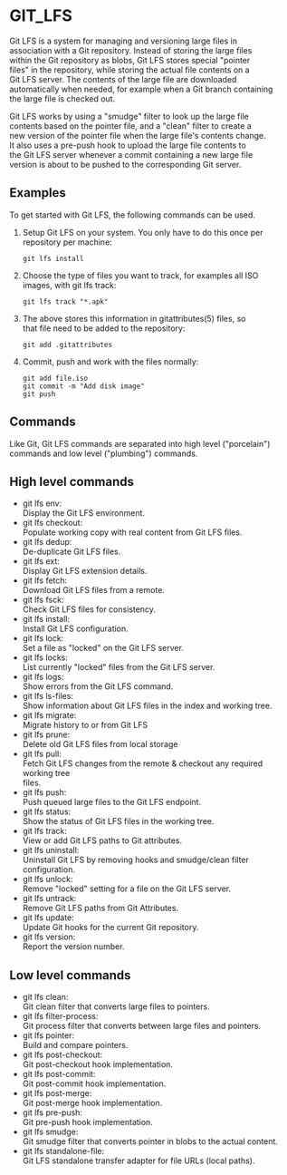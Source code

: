 # GIT_LFS

Git LFS is a system for managing and versioning large files in                                          
association with a Git repository.  Instead of storing the large files                                  
within the Git repository as blobs, Git LFS stores special "pointer                                     
files" in the repository, while storing the actual file contents on a                                   
Git LFS server.  The contents of the large file are downloaded                                          
automatically when needed, for example when a Git branch containing                                     
the large file is checked out.                                                                          
                                                                                                        
Git LFS works by using a "smudge" filter to look up the large file                                      
contents based on the pointer file, and a "clean" filter to create a                                    
new version of the pointer file when the large file's contents change.                                  
It also uses a pre-push hook to upload the large file contents to                                       
the Git LFS server whenever a commit containing a new large file                                        
version is about to be pushed to the corresponding Git server.                                          
                                                                                                        
Examples                                                                                                
--------                                                                                                
                                                                                                        
To get started with Git LFS, the following commands can be used.                                        
                                                                                                        
 1. Setup Git LFS on your system. You only have to do this once per                                     
    repository per machine:                                                                             
                                                                                                        
        git lfs install                                                                                 
                                                                                                        
 2. Choose the type of files you want to track, for examples all ISO                                    
    images, with git lfs track:                                                                         
                                                                                                        
        git lfs track "*.apk"                                                                           
                                                                                                        
 3. The above stores this information in gitattributes(5) files, so                                     
    that file need to be added to the repository:                                                       
                                                                                                        
        git add .gitattributes                                                                          
                                                                                                        
 3. Commit, push and work with the files normally:                                                      
                                                                                                        
        git add file.iso                                                                                
        git commit -m "Add disk image"                                                                  
        git push                                                                                        
                   
Commands                                                                                                
--------                                                                                                
                                                                                                        
Like Git, Git LFS commands are separated into high level ("porcelain")                                  
commands and low level ("plumbing") commands.                                                           
                                                                                                        
High level commands                                                                                     
--------------------                                                                                    
                                                                                                        
* git lfs env:                                                                                          
    Display the Git LFS environment.                                                                    
* git lfs checkout:                                                                                     
    Populate working copy with real content from Git LFS files.                                         
* git lfs dedup:                                                                                        
    De-duplicate Git LFS files.                                                                         
* git lfs ext:                                                                                          
    Display Git LFS extension details.                                                                  
* git lfs fetch:                                                                                        
    Download Git LFS files from a remote.                                                               
* git lfs fsck:                                                                                         
    Check Git LFS files for consistency.                                                                
* git lfs install:                                                                                      
    Install Git LFS configuration.                                                                      
* git lfs lock:                                                                                         
    Set a file as "locked" on the Git LFS server.                                                       
* git lfs locks:                                                                                        
    List currently "locked" files from the Git LFS server.                                              
* git lfs logs:                                                                                         
    Show errors from the Git LFS command.                                                               
* git lfs ls-files:                                                                                     
    Show information about Git LFS files in the index and working tree.                                 
* git lfs migrate:                                                                                      
    Migrate history to or from Git LFS                                                                  
* git lfs prune:                                                                                        
    Delete old Git LFS files from local storage                                                         
* git lfs pull:                                                                                         
    Fetch Git LFS changes from the remote & checkout any required working tree                          
    files.                                                                                              
* git lfs push:                                                                                         
    Push queued large files to the Git LFS endpoint.                                                    
* git lfs status:                                                                                       
    Show the status of Git LFS files in the working tree.                                               
* git lfs track:                                                                                        
    View or add Git LFS paths to Git attributes.                                                        
* git lfs uninstall:                                                                                    
    Uninstall Git LFS by removing hooks and smudge/clean filter configuration.                          
* git lfs unlock:                                                                                       
    Remove "locked" setting for a file on the Git LFS server.                                           
* git lfs untrack:                                                                                      
    Remove Git LFS paths from Git Attributes.                                                           
* git lfs update:                                                                                       
    Update Git hooks for the current Git repository.                                                    
* git lfs version:                                                                                      
    Report the version number.                                                                          
                                                                                                        
Low level commands                                                                                      
-------------------                                                                                     
                                                                                                        
* git lfs clean:                                                                                        
    Git clean filter that converts large files to pointers.                                             
* git lfs filter-process:                                                                               
    Git process filter that converts between large files and pointers.                                  
* git lfs pointer:                                                                                      
    Build and compare pointers.                                                                         
* git lfs post-checkout:                                                                                
    Git post-checkout hook implementation.                                                              
* git lfs post-commit:                                                                                  
    Git post-commit hook implementation.                                                                
* git lfs post-merge:                                                                                   
    Git post-merge hook implementation.                                                                 
* git lfs pre-push:                                                                                     
    Git pre-push hook implementation.                                                                   
* git lfs smudge:                                                                                       
    Git smudge filter that converts pointer in blobs to the actual content.                             
* git lfs standalone-file:                                                                              
    Git LFS standalone transfer adapter for file URLs (local paths).                                    
                                                                                                        
                                                                                     
